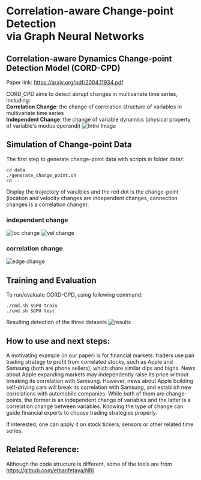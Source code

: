 # Correlation-aware Change-point Detection <br> via Graph Neural Networks 
## Correlation-aware Dynamics Change-point Detection Model (CORD-CPD)
Paper link: https://arxiv.org/pdf/2004.11934.pdf

CORD_CPD aims to detect abrupt changes in multivariate time series, including:  
**Correlation Change**: the change of correlation structure of variables in multivariate time series  
**Independent Change**: the change of variable dynamics (physical property of variable's modus operandi)
![Intro Image](../master/gitImage/example.png)

## Simulation of Change-point Data
The first step to generate change-point data with scripts in folder data/:
```
cd data
./generate_change_point.sh
cd ..
```
Display the trajectory of varaibles and the red dot is the change-point (location and velocity changes are independent changes, connection changes is a correlation change): 
### independent change
![loc change](../master/gitImage/syn_loc.png)
![vel change](../master/gitImage/syn_vel.png)
### correlation change
![edge change](../master/gitImage/syn_edge.png)

## Training and Evaluation
To run/evaluate CORD-CPD, using following command:
```
./cmd.sh $GPU train
./cmd.sh $GPU test
```

Resulting detection of the three datasets
![results](../master/gitImage/result_plotting.png)

## How to use and next steps:
A motivating example (in our paper) is for financial markets: traders use pair trading strategy to profit from correlated stocks, such as Apple and Samsung (both are phone sellers), which share similar dips and highs. News about Apple expanding markets may independently raise its price without breaking its correlation with Samsung. However, news about Apple building self-driving cars will break its correlation with Samsung, and establish new correlations with automobile companies. While both of them are change-points, the former is an independent change of variables and the latter is a correlation change between variables. Knowing the type of change can guide financial experts to choose trading strategies properly.  

If interested, one can apply it on stock tickers, sensors or other related time series.

## Related Reference:

Although the code structure is different, some of the tools are from
https://github.com/ethanfetaya/NRI
